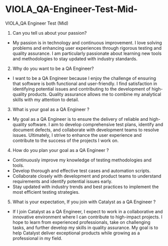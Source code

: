 # VIOLA_QA-Engineer-Test-Mid-
VIOLA_QA Engineer Test (Mid)
1. Can you tell us about your passion?
- My passion is in technology and continuous improvement. I love solving problems and enhancing user experiences through rigorous testing and quality assurance. I am particularly passionate about learning new tools and methodologies to stay updated with industry standards.

2. Why do you want to be a QA Engineer?
- I want to be a QA Engineer because I enjoy the challenge of ensuring that software is both functional and user-friendly. I find satisfaction in identifying potential issues and contributing to the development of high-quality products. Quality assurance allows me to combine my analytical skills with my attention to detail.



3. What is your goal as a QA Engineer ?
- My goal as a QA Engineer is to ensure the delivery of reliable and high-quality software. I aim to develop comprehensive test plans, identify and document defects, and collaborate with development teams to resolve issues. Ultimately, I strive to enhance the user experience and contribute to the success of the projects I work on.

4. How do you plan your goal as a QA Engineer ?
- Continuously improve my knowledge of testing methodologies and tools.
- Develop thorough and effective test cases and automation scripts.
- Collaborate closely with development and product teams to understand requirements and identify potential issues early.
- Stay updated with industry trends and best practices to implement the most efficient testing strategies.

5. What is your expectation, If you join with Catalyst as a QA Engineer ?
- If I join Catalyst as a QA Engineer, I expect to work in a collaborative and innovative environment where I can contribute to high-impact projects. I hope to learn from experienced professionals, take on challenging tasks, and further develop my skills in quality assurance. My goal is to help Catalyst deliver exceptional products while growing as a professional in my field.